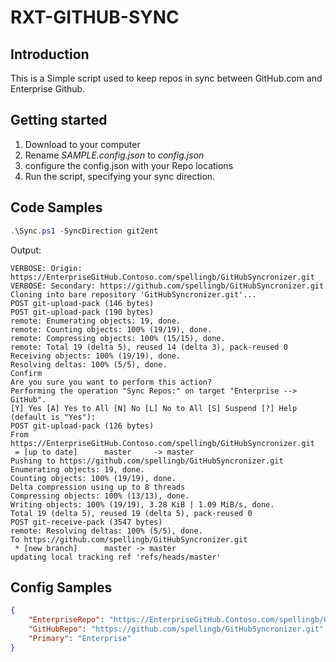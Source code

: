 # RXT-GITHUB-SYNC

## Introduction

This is a Simple script used to keep repos in sync between GitHub.com and Enterprise Github.
## Getting started

1.  Download to your computer
2. Rename *SAMPLE.config.json* to *config.json*
3. configure the config.json with your Repo locations
4. Run the script, specifying your sync direction.


## Code Samples


```powershell
.\Sync.ps1 -SyncDirection git2ent
```

Output:
```
VERBOSE: Origin: https://EnterpriseGitHub.Contoso.com/spellingb/GitHubSyncronizer.git
VERBOSE: Secondary: https://github.com/spellingb/GitHubSyncronizer.git
Cloning into bare repository 'GitHubSyncronizer.git'...
POST git-upload-pack (146 bytes)
POST git-upload-pack (190 bytes)
remote: Enumerating objects: 19, done.
remote: Counting objects: 100% (19/19), done.
remote: Compressing objects: 100% (15/15), done.
remote: Total 19 (delta 5), reused 14 (delta 3), pack-reused 0
Receiving objects: 100% (19/19), done.
Resolving deltas: 100% (5/5), done.
Confirm
Are you sure you want to perform this action?
Performing the operation "Sync Repos:" on target "Enterprise --> GitHub".
[Y] Yes [A] Yes to All [N] No [L] No to All [S] Suspend [?] Help (default is "Yes"):
POST git-upload-pack (126 bytes)
From https://EnterpriseGitHub.Contoso.com/spellingb/GitHubSyncronizer.git
 = [up to date]      master     -> master
Pushing to https://github.com/spellingb/GitHubSyncronizer.git
Enumerating objects: 19, done.
Counting objects: 100% (19/19), done.
Delta compression using up to 8 threads
Compressing objects: 100% (13/13), done.
Writing objects: 100% (19/19), 3.28 KiB | 1.09 MiB/s, done.
Total 19 (delta 5), reused 19 (delta 5), pack-reused 0
POST git-receive-pack (3547 bytes)
remote: Resolving deltas: 100% (5/5), done.
To https://github.com/spellingb/GitHubSyncronizer.git
 * [new branch]      master -> master
updating local tracking ref 'refs/heads/master'
```

## Config Samples
```json
{
    "EnterpriseRepo": "https://EnterpriseGitHub.Contoso.com/spellingb/GitHubSyncronizer.git",
    "GitHubRepo": "https://github.com/spellingb/GitHubSyncronizer.git",
    "Primary": "Enterprise"
}
```


